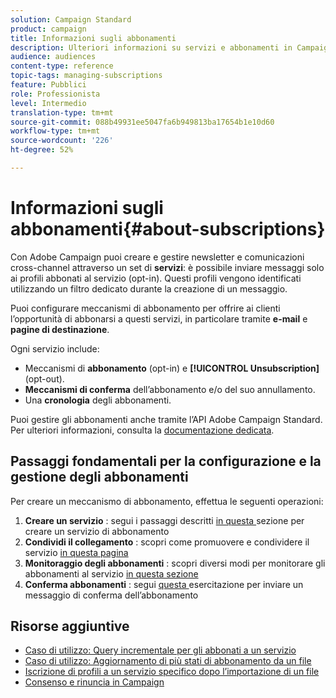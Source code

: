 ```yaml
---
solution: Campaign Standard
product: campaign
title: Informazioni sugli abbonamenti
description: Ulteriori informazioni su servizi e abbonamenti in Campaign Standard.
audience: audiences
content-type: reference
topic-tags: managing-subscriptions
feature: Pubblici
role: Professionista
level: Intermedio
translation-type: tm+mt
source-git-commit: 088b49931ee5047fa6b949813ba17654b1e10d60
workflow-type: tm+mt
source-wordcount: '226'
ht-degree: 52%

---
```



# Informazioni sugli abbonamenti{#about-subscriptions}

Con Adobe Campaign puoi creare e gestire newsletter e comunicazioni cross-channel attraverso un set di **servizi**: è possibile inviare messaggi solo ai profili abbonati al servizio (opt-in). Questi profili vengono identificati utilizzando un filtro dedicato durante la creazione di un messaggio.

Puoi configurare meccanismi di abbonamento per offrire ai clienti l’opportunità di abbonarsi a questi servizi, in particolare tramite **e-mail** e **pagine di destinazione**.

Ogni servizio include:

* Meccanismi di **abbonamento** (opt-in) e **[!UICONTROL Unsubscription]** (opt-out).
* **Meccanismi di conferma** dell’abbonamento e/o del suo annullamento.
* Una **cronologia** degli abbonamenti.

Puoi gestire gli abbonamenti anche tramite l’API Adobe Campaign Standard. Per ulteriori informazioni, consulta la [documentazione dedicata](../../api/using/creating-a-service.md).

## Passaggi fondamentali per la configurazione e la gestione degli abbonamenti

Per creare un meccanismo di abbonamento, effettua le seguenti operazioni:

1. **Creare un servizio** : segui i passaggi descritti  [in questa ](../../audiences/using/creating-a-service.md) sezione per creare un servizio di abbonamento
1. **Condividi il collegamento** : scopri come promuovere e condividere il servizio  [in questa pagina](../../audiences/using/promoting-a-service.md)
1. **Monitoraggio degli abbonamenti** : scopri diversi modi per monitorare gli abbonamenti al servizio  [in questa sezione](../../audiences/using/monitoring-subscriptions.md)
1. **Conferma abbonamenti** : segui  [questa ](../../audiences/using/confirming-subscription-to-a-service.md) esercitazione per inviare un messaggio di conferma dell’abbonamento

## Risorse aggiuntive

* [Caso di utilizzo: Query incrementale per gli abbonati a un servizio](../../automating/using/incremental-query-on-subscribers.md)
* [Caso di utilizzo: Aggiornamento di più stati di abbonamento da un file](../../automating/using/updating-subscriptions-from-file.md)
* [Iscrizione di profili a un servizio specifico dopo l’importazione di un file](../../automating/using/subscribing-profiles-from-file.md)
* [Consenso e rinuncia in Campaign](../../audiences/using/about-opt-in-and-opt-out-in-campaign.md)
